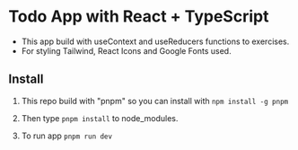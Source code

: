 # Todo App with React + TypeScript

* This app build with useContext and useReducers functions to exercises.
* For styling Tailwind, React Icons and Google Fonts used.

## Install

1. This repo build with "pnpm" so you can install with
    `npm install -g pnpm`

2. Then type `pnpm install` to node_modules.

3. To run app `pnpm run dev`
